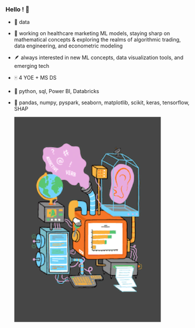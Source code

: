 ### Hello ! 🌱

- 💭 data
- 👣 working on healthcare marketing ML models, staying sharp on mathematical concepts & exploring the realms of algorithmic trading, data engineering, and econometric modeling
- 🪶 always interested in new ML concepts, data visualization tools, and emerging tech
- 🀄 4 YOE + MS DS
- 🧰 python, sql, Power BI, Databricks
- 🔨 pandas, numpy, pyspark, seaborn, matplotlib, scikit, keras, tensorflow, SHAP
  

    ![braxtonb46](https://github.com/braxtonb46/braxtonb46/blob/d5348a14fea28ccea9a29fc7b7d32fadbfc139b2/cloudgif.gif)


<!--
**braxtonb46/braxtonb46** is a ✨ _special_ ✨ repository because its `README.md` (this file) appears on your GitHub profile.

Here are some ideas to get you started:

- 🔭 I’m currently working on ...
- 🌱 I’m currently learning ...
- 👯 I’m looking to collaborate on ...
- 🤔 I’m looking for help with ...
- 💬 Ask me about ...
- 📫 How to reach me: ...
- 😄 Pronouns: ...
- ⚡ Fun fact: ...
-->
